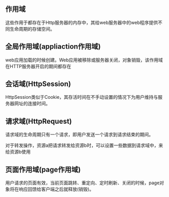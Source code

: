 ## 作用域
这些作用于都存在于Http服务器的内存中，其给web服务器中的web程序提供不同生命周期的存储空间。


## 全局作用域(appliaction作用域)

web应用加载的时候创建。Web应用被移除或服务器关闭，对象销毁，该作用域在HTTP服务器开启的期间都存在

## 会话域(HttpSession)

HttpSession类似于Cookie，其存活时间在不手动设置的情况下为用户维持与服务器网址的连接时间。


## 请求域(HttpRequest)

请求域的生命周期只有一个请求，即用户发送一个请求到请求结束的期间。

对于转发操作，资源a把请求转发给资源b时，可以设置一些数据到请求域中，来给资源b使用


## 页面作用域(page作用域)

用户请求的页面有效，当前页面跳转、重定向、定时刷新、关闭的时候，page对象将在响应回馈给客户端之后就释放(销毁)。 

